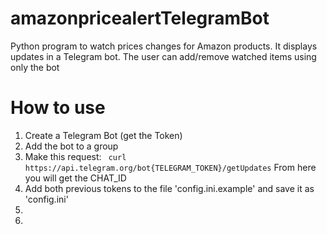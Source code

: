 # amazonpricealertTelegramBot
Python program to watch prices changes for Amazon products. It displays updates in a Telegram bot. The user can add/remove watched items using only the bot

# How to use

1. Create a Telegram Bot (get the Token)
2. Add the bot to a group
3. Make this request:
   ` curl https://api.telegram.org/bot{TELEGRAM_TOKEN}/getUpdates`
   From here you will get the CHAT_ID
5. Add both previous tokens to the file 'config.ini.example' and save it as 'config.ini'
6. 
7. 
